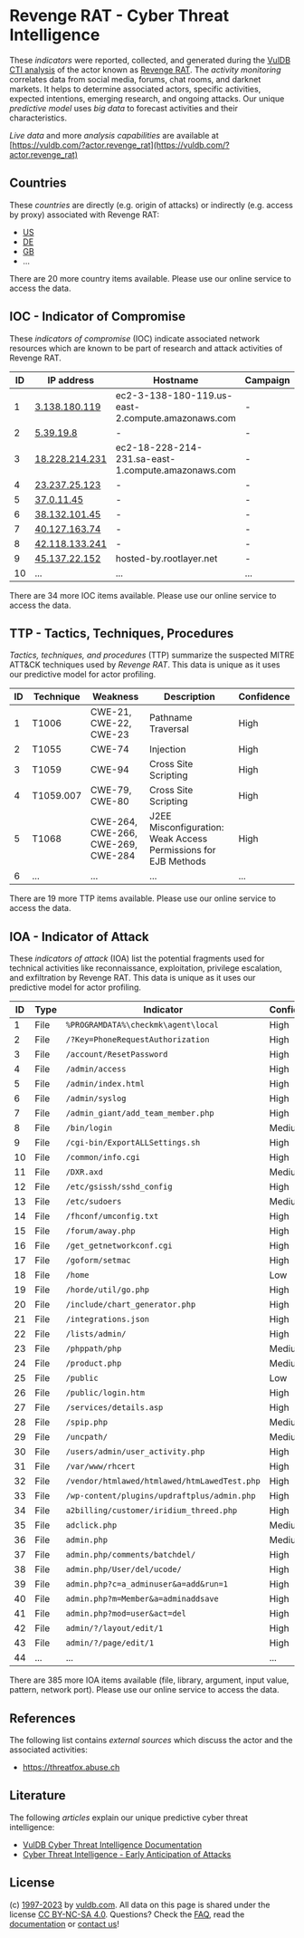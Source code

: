 # Revenge RAT - Cyber Threat Intelligence

These _indicators_ were reported, collected, and generated during the [VulDB CTI analysis](https://vuldb.com/?kb.cti) of the actor known as [Revenge RAT](https://vuldb.com/?actor.revenge_rat). The _activity monitoring_ correlates data from social media, forums, chat rooms, and darknet markets. It helps to determine associated actors, specific activities, expected intentions, emerging research, and ongoing attacks. Our unique _predictive model_ uses _big data_ to forecast activities and their characteristics.

_Live data_ and more _analysis capabilities_ are available at [https://vuldb.com/?actor.revenge_rat](https://vuldb.com/?actor.revenge_rat)

## Countries

These _countries_ are directly (e.g. origin of attacks) or indirectly (e.g. access by proxy) associated with Revenge RAT:

* [US](https://vuldb.com/?country.us)
* [DE](https://vuldb.com/?country.de)
* [GB](https://vuldb.com/?country.gb)
* ...

There are 20 more country items available. Please use our online service to access the data.

## IOC - Indicator of Compromise

These _indicators of compromise_ (IOC) indicate associated network resources which are known to be part of research and attack activities of Revenge RAT.

ID | IP address | Hostname | Campaign | Confidence
-- | ---------- | -------- | -------- | ----------
1 | [3.138.180.119](https://vuldb.com/?ip.3.138.180.119) | ec2-3-138-180-119.us-east-2.compute.amazonaws.com | - | Medium
2 | [5.39.19.8](https://vuldb.com/?ip.5.39.19.8) | - | - | High
3 | [18.228.214.231](https://vuldb.com/?ip.18.228.214.231) | ec2-18-228-214-231.sa-east-1.compute.amazonaws.com | - | Medium
4 | [23.237.25.123](https://vuldb.com/?ip.23.237.25.123) | - | - | High
5 | [37.0.11.45](https://vuldb.com/?ip.37.0.11.45) | - | - | High
6 | [38.132.101.45](https://vuldb.com/?ip.38.132.101.45) | - | - | High
7 | [40.127.163.74](https://vuldb.com/?ip.40.127.163.74) | - | - | High
8 | [42.118.133.241](https://vuldb.com/?ip.42.118.133.241) | - | - | High
9 | [45.137.22.152](https://vuldb.com/?ip.45.137.22.152) | hosted-by.rootlayer.net | - | High
10 | ... | ... | ... | ...

There are 34 more IOC items available. Please use our online service to access the data.

## TTP - Tactics, Techniques, Procedures

_Tactics, techniques, and procedures_ (TTP) summarize the suspected MITRE ATT&CK techniques used by _Revenge RAT_. This data is unique as it uses our predictive model for actor profiling.

ID | Technique | Weakness | Description | Confidence
-- | --------- | -------- | ----------- | ----------
1 | T1006 | CWE-21, CWE-22, CWE-23 | Pathname Traversal | High
2 | T1055 | CWE-74 | Injection | High
3 | T1059 | CWE-94 | Cross Site Scripting | High
4 | T1059.007 | CWE-79, CWE-80 | Cross Site Scripting | High
5 | T1068 | CWE-264, CWE-266, CWE-269, CWE-284 | J2EE Misconfiguration: Weak Access Permissions for EJB Methods | High
6 | ... | ... | ... | ...

There are 19 more TTP items available. Please use our online service to access the data.

## IOA - Indicator of Attack

These _indicators of attack_ (IOA) list the potential fragments used for technical activities like reconnaissance, exploitation, privilege escalation, and exfiltration by Revenge RAT. This data is unique as it uses our predictive model for actor profiling.

ID | Type | Indicator | Confidence
-- | ---- | --------- | ----------
1 | File | `%PROGRAMDATA%\checkmk\agent\local` | High
2 | File | `/?Key=PhoneRequestAuthorization` | High
3 | File | `/account/ResetPassword` | High
4 | File | `/admin/access` | High
5 | File | `/admin/index.html` | High
6 | File | `/admin/syslog` | High
7 | File | `/admin_giant/add_team_member.php` | High
8 | File | `/bin/login` | Medium
9 | File | `/cgi-bin/ExportALLSettings.sh` | High
10 | File | `/common/info.cgi` | High
11 | File | `/DXR.axd` | Medium
12 | File | `/etc/gsissh/sshd_config` | High
13 | File | `/etc/sudoers` | Medium
14 | File | `/fhconf/umconfig.txt` | High
15 | File | `/forum/away.php` | High
16 | File | `/get_getnetworkconf.cgi` | High
17 | File | `/goform/setmac` | High
18 | File | `/home` | Low
19 | File | `/horde/util/go.php` | High
20 | File | `/include/chart_generator.php` | High
21 | File | `/integrations.json` | High
22 | File | `/lists/admin/` | High
23 | File | `/phppath/php` | Medium
24 | File | `/product.php` | Medium
25 | File | `/public` | Low
26 | File | `/public/login.htm` | High
27 | File | `/services/details.asp` | High
28 | File | `/spip.php` | Medium
29 | File | `/uncpath/` | Medium
30 | File | `/users/admin/user_activity.php` | High
31 | File | `/var/www/rhcert` | High
32 | File | `/vendor/htmlawed/htmlawed/htmLawedTest.php` | High
33 | File | `/wp-content/plugins/updraftplus/admin.php` | High
34 | File | `a2billing/customer/iridium_threed.php` | High
35 | File | `adclick.php` | Medium
36 | File | `admin.php` | Medium
37 | File | `admin.php/comments/batchdel/` | High
38 | File | `admin.php/User/del/ucode/` | High
39 | File | `admin.php?c=a_adminuser&a=add&run=1` | High
40 | File | `admin.php?m=Member&a=adminaddsave` | High
41 | File | `admin.php?mod=user&act=del` | High
42 | File | `admin/?/layout/edit/1` | High
43 | File | `admin/?/page/edit/1` | High
44 | ... | ... | ...

There are 385 more IOA items available (file, library, argument, input value, pattern, network port). Please use our online service to access the data.

## References

The following list contains _external sources_ which discuss the actor and the associated activities:

* https://threatfox.abuse.ch

## Literature

The following _articles_ explain our unique predictive cyber threat intelligence:

* [VulDB Cyber Threat Intelligence Documentation](https://vuldb.com/?kb.cti)
* [Cyber Threat Intelligence - Early Anticipation of Attacks](https://www.scip.ch/en/?labs.20201022)

## License

(c) [1997-2023](https://vuldb.com/?kb.changelog) by [vuldb.com](https://vuldb.com/?kb.about). All data on this page is shared under the license [CC BY-NC-SA 4.0](https://creativecommons.org/licenses/by-nc-sa/4.0/). Questions? Check the [FAQ](https://vuldb.com/?kb.faq), read the [documentation](https://vuldb.com/?kb) or [contact us](https://vuldb.com/?contact)!
